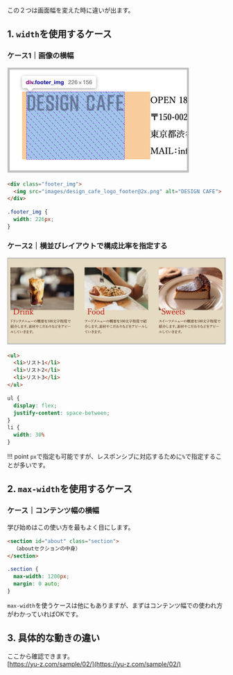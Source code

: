 
この２つは画面幅を変えた時に違いが出ます。

## 1. `width`を使用するケース

### ケース1｜画像の横幅

![画像の横幅指定](img/width-max-width_02.png)

```html
<div class="footer_img">
  <img src="images/design_cafe_logo_footer@2x.png" alt="DESIGN CAFE">
</div>
```
  
```css
.footer_img {
  width: 226px;
}
```


### ケース2｜横並びレイアウトで構成比率を指定する

![横並びレイアウト](img/width-max-width_01.png)

```html
<ul>
  <li>リスト1</li>
  <li>リスト2</li>
  <li>リスト3</li>
</ul>
```

```css
ul {
  display: flex;
  justify-content: space-between;
}
li {
  width: 30%
}
```

!!! point
    `px`で指定も可能ですが、レスポンシブに対応するために`%`で指定することが多いです。

## 2. `max-width`を使用するケース

### ケース｜コンテンツ幅の横幅

学び始めはこの使い方を最もよく目にします。

```html
<section id="about" class="section">
  （aboutセクションの中身）
</section>
```

```css
.section {
  max-width: 1200px;
  margin: 0 auto;
}
```

`max-width`を使うケースは他にもありますが、まずはコンテンツ幅での使われ方がわかっていればOKです。


## 3. 具体的な動きの違い

ここから確認できます。<br>
[https://yu-z.com/sample/02/](https://yu-z.com/sample/02/)